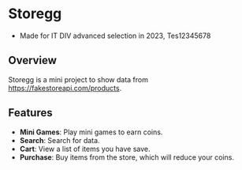 # Storegg
- Made for IT DIV advanced selection in 2023, Tes12345678
## Overview
Storegg is a mini project to show data from  https://fakestoreapi.com/products.

## Features
- **Mini Games**: Play mini games to earn coins.
- **Search**: Search for data.
- **Cart**: View a list of items you have save.
- **Purchase**: Buy items from the store, which will reduce your coins.


